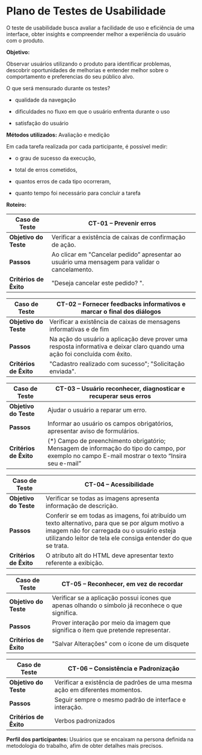 # Plano de Testes de Usabilidade

O teste de usabilidade busca avaliar a facilidade de uso e eficiência de uma interface, obter insights e compreender melhor a experiência do usuário com o produto. 

**Objetivo:** 

Observar usuários utilizando o produto para identificar problemas, descobrir oportunidades de melhorias e entender melhor sobre o comportamento e preferencias do seu público alvo. 

O que será mensurado durante os testes? 

* qualidade da navegação  

* dificuldades no fluxo em que o usuário enfrenta durante o uso 

* satisfação do usuário 

**Métodos utilizados:** Avaliação e medição 

Em cada tarefa realizada por cada participante, é possível medir:  

* o grau de sucesso da execução,  

* total de erros cometidos,  

* quantos erros de cada tipo ocorreram,  

* quanto tempo foi necessário para concluir a tarefa 

**Roteiro:** 

|Caso de Teste |CT-01 – Prevenir erros  |
|--------------------|----------------------------------------------------------------------|
|**Objetivo do Teste** | Verificar a existência de caixas de confirmação de ação. |
|**Passos** | Ao clicar em "Cancelar pedido” apresentar ao usuário uma mensagem para validar o cancelamento.  |
|**Critérios de Êxito** | "Deseja cancelar este pedido? ". |

|Caso de Teste |CT-02 – Fornecer feedbacks informativos e marcar o final dos diálogos   |
|--------------------|----------------------------------------------------------------------|
|**Objetivo do Teste** | Verificar a existência de caixas de mensagens informativas e de fim  |
|**Passos** | Na ação do usuário a aplicação deve prover uma resposta informativa e deixar claro quando uma ação foi concluída com êxito.  |
|**Critérios de Êxito** | "Cadastro realizado com sucesso"; "Solicitação enviada". |

|Caso de Teste |CT-03 – Usuário reconhecer, diagnosticar e recuperar seus erros   |
|--------------------|----------------------------------------------------------------------|
|**Objetivo do Teste** | Ajudar o usuário a reparar um erro. |
|**Passos** | Informar ao usuário os campos obrigatórios, apresentar aviso de formulários.   |
|**Critérios de Êxito** | (*) Campo de preenchimento obrigatório; Mensagem de informação do tipo do campo, por exemplo no campo E-mail mostrar o texto “Insira seu e-mail”  |

|Caso de Teste |CT-04 – Acessibilidade   |
|--------------------|----------------------------------------------------------------------|
|**Objetivo do Teste** | Verificar se todas as imagens apresenta informação de descrição.  |
|**Passos** | Conferir se em todas as imagens, foi atribuído um texto alternativo, para que se por algum motivo a imagem não for carregada ou o usuário esteja utilizando leitor de tela ele consiga entender do que se trata.  |
|**Critérios de Êxito** | O atributo alt do HTML deve apresentar texto referente a exibição. |

|Caso de Teste |CT-05 – Reconhecer, em vez de recordar   |
|--------------------|----------------------------------------------------------------------|
|**Objetivo do Teste** | Verificar se a aplicação possui ícones que apenas olhando o símbolo já reconhece o que significa.  |
|**Passos** |Prover interação por meio da imagem que significa o item que pretende representar. |
|**Critérios de Êxito** |"Salvar Alterações" com o ícone de um disquete |

|Caso de Teste |CT-06 – Consistência e Padronização   |
|--------------------|----------------------------------------------------------------------|
|**Objetivo do Teste** | Verificar a existência de padrões de uma mesma ação em diferentes momentos. |
|**Passos** | Seguir sempre o mesmo padrão de interface e interação.  |
|**Critérios de Êxito** | Verbos padronizados  |

**Perfil dos participantes:** Usuários que se encaixam na persona definida na metodologia do trabalho, afim de obter detalhes mais precisos. 
